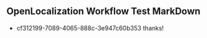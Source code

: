 ## OpenLocalization Workflow Test MarkDown
* cf312199-7089-4065-888c-3e947c60b353 thanks!

<!--HONumber=Aug16_HO1-->


